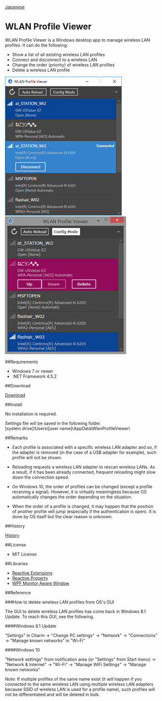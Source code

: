 [Japanese](README_ja.md)

WLAN Profile Viewer
===================

WLAN Profile Viewer is a Windows desktop app to manage wireless LAN profiles. It can do the following:
 - Show a list of all existing wireless LAN profiles
 - Connect and disconnect to a wireless LAN
 - Change the order (priority) of wireless LAN profiles
 - Delete a wireless LAN profile

![Screenshot on Windows 10](Images/Screenshot_Win10.png)<br>
![Screenshot on Windows 8.1](Images/Screenshot_Win81.png)

##Requirements

 * Windows 7 or newer
 * .NET Framework 4.5.2

##Download

[Download](https://github.com/emoacht/WlanProfileViewer/releases/download/1.0.0/WlanProfileViewer100.zip)

##Install

No installation is required.

Settings file will be saved in the following folder.<br>
[system drive]\Users\\[user name]\AppData\WlanProfileViewer\

##Remarks

 - Each profile is associated with a specific wireless LAN adapter and so, if the adapter is removed (in the case of a USB adapter for example), such profile will not be shown.

 - Reloading requests a wireless LAN adapter to rescan wireless LANs. As a result, if it has been already connected, frequent reloading might slow down the connection speed.

 - On Windows 10, the order of profiles can be changed (except a profile receiving a signal). However, it is virtually meaningless because OS automatically changes the order depending on the situation.

 - When the order of a profile is changed, it may happen that the position of another profile will jump (especially if the authentication is open). It is done by OS itself but the clear reason is unknown.

##History

[History](History.md)

##License

 - MIT License

##Libraries

 - [Reactive Extensions][1]
 - [Reactive Property][2]
 - [WPF Monitor Aware Window][3]

[1]: https://github.com/Reactive-Extensions/Rx.NET
[2]: https://github.com/runceel/ReactiveProperty
[3]: https://github.com/emoacht/WpfMonitorAware

##Reference

###How to delete wireless LAN profiles from OS's GUI

The GUI to delete wireless LAN profiles has come back in Windows 8.1 Update. To reach this GUI, see the following.

####Windows 8.1 Update

"Settings" in Charm &rarr; "Change PC settings" &rarr; "Network" &rarr; "Connections" &rarr; "Manage known networks" in "Wi-Fi"

####Windows 10

"Network settings" from notification area (or "Settings" from Start menu) &rarr; "Network & Internet" &rarr; "Wi-Fi" &rarr; "Manage WiFi Settings" &rarr; "Manage known networks"

Note: If multiple profiles of the same name exist (it will happen if you connected to the same wireless LAN using multiple wireless LAN adapters because SSID of wireless LAN is used for a profile name), such profiles will not be differentiated and will be deleted in bulk.
